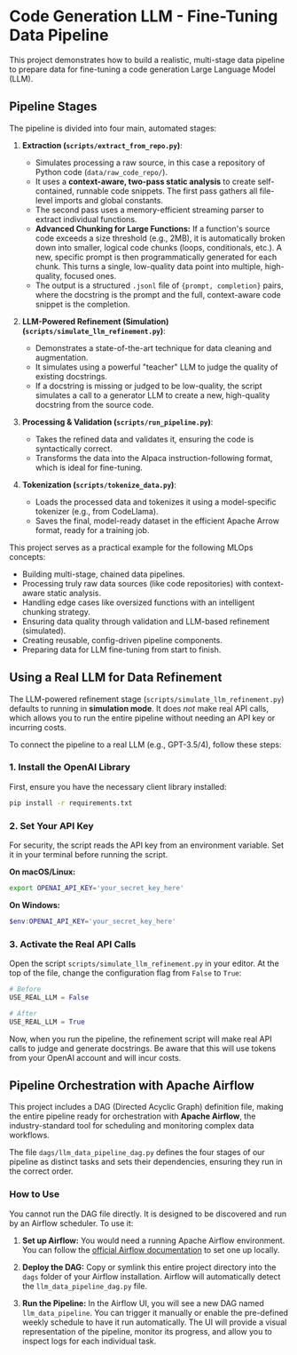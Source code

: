 # Code Generation LLM - Fine-Tuning Data Pipeline

This project demonstrates how to build a realistic, multi-stage data pipeline to prepare data for fine-tuning a code generation Large Language Model (LLM).

## Pipeline Stages

The pipeline is divided into four main, automated stages:

1.  **Extraction (`scripts/extract_from_repo.py`)**:
    -   Simulates processing a raw source, in this case a repository of Python code (`data/raw_code_repo/`).
    -   It uses a **context-aware, two-pass static analysis** to create self-contained, runnable code snippets. The first pass gathers all file-level imports and global constants.
    -   The second pass uses a memory-efficient streaming parser to extract individual functions.
    -   **Advanced Chunking for Large Functions:** If a function's source code exceeds a size threshold (e.g., 2MB), it is automatically broken down into smaller, logical code chunks (loops, conditionals, etc.). A new, specific prompt is then programmatically generated for each chunk. This turns a single, low-quality data point into multiple, high-quality, focused ones.
    -   The output is a structured `.jsonl` file of `{prompt, completion}` pairs, where the docstring is the prompt and the full, context-aware code snippet is the completion.

2.  **LLM-Powered Refinement (Simulation) (`scripts/simulate_llm_refinement.py`)**:
    -   Demonstrates a state-of-the-art technique for data cleaning and augmentation.
    -   It simulates using a powerful "teacher" LLM to judge the quality of existing docstrings.
    -   If a docstring is missing or judged to be low-quality, the script simulates a call to a generator LLM to create a new, high-quality docstring from the source code.

3.  **Processing & Validation (`scripts/run_pipeline.py`)**:
    -   Takes the refined data and validates it, ensuring the code is syntactically correct.
    -   Transforms the data into the Alpaca instruction-following format, which is ideal for fine-tuning.

4.  **Tokenization (`scripts/tokenize_data.py`)**:
    -   Loads the processed data and tokenizes it using a model-specific tokenizer (e.g., from CodeLlama).
    -   Saves the final, model-ready dataset in the efficient Apache Arrow format, ready for a training job.

This project serves as a practical example for the following MLOps concepts:
- Building multi-stage, chained data pipelines.
- Processing truly raw data sources (like code repositories) with context-aware static analysis.
- Handling edge cases like oversized functions with an intelligent chunking strategy.
- Ensuring data quality through validation and LLM-based refinement (simulated).
- Creating reusable, config-driven pipeline components.
- Preparing data for LLM fine-tuning from start to finish.

## Using a Real LLM for Data Refinement

The LLM-powered refinement stage (`scripts/simulate_llm_refinement.py`) defaults to running in **simulation mode**. It does *not* make real API calls, which allows you to run the entire pipeline without needing an API key or incurring costs.

To connect the pipeline to a real LLM (e.g., GPT-3.5/4), follow these steps:

### 1. Install the OpenAI Library
First, ensure you have the necessary client library installed:
```bash
pip install -r requirements.txt
```

### 2. Set Your API Key
For security, the script reads the API key from an environment variable. Set it in your terminal before running the script.

**On macOS/Linux:**
```bash
export OPENAI_API_KEY='your_secret_key_here'
```

**On Windows:**
```powershell
$env:OPENAI_API_KEY='your_secret_key_here'
```

### 3. Activate the Real API Calls
Open the script `scripts/simulate_llm_refinement.py` in your editor. At the top of the file, change the configuration flag from `False` to `True`:

```python
# Before
USE_REAL_LLM = False

# After
USE_REAL_LLM = True
```

Now, when you run the pipeline, the refinement script will make real API calls to judge and generate docstrings. Be aware that this will use tokens from your OpenAI account and will incur costs.

## Pipeline Orchestration with Apache Airflow

This project includes a DAG (Directed Acyclic Graph) definition file, making the entire pipeline ready for orchestration with **Apache Airflow**, the industry-standard tool for scheduling and monitoring complex data workflows.

The file `dags/llm_data_pipeline_dag.py` defines the four stages of our pipeline as distinct tasks and sets their dependencies, ensuring they run in the correct order.

### How to Use

You cannot run the DAG file directly. It is designed to be discovered and run by an Airflow scheduler. To use it:

1.  **Set up Airflow:** You would need a running Apache Airflow environment. You can follow the [official Airflow documentation](https://airflow.apache.org/docs/apache-airflow/stable/start/local.html) to set one up locally.

2.  **Deploy the DAG:** Copy or symlink this entire project directory into the `dags` folder of your Airflow installation. Airflow will automatically detect the `llm_data_pipeline_dag.py` file.

3.  **Run the Pipeline:** In the Airflow UI, you will see a new DAG named `llm_data_pipeline`. You can trigger it manually or enable the pre-defined weekly schedule to have it run automatically. The UI will provide a visual representation of the pipeline, monitor its progress, and allow you to inspect logs for each individual task.
